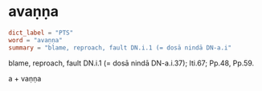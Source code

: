 # avaṇṇa

``` toml
dict_label = "PTS"
word = "avaṇṇa"
summary = "blame, reproach, fault DN.i.1 (= dosā nindā DN-a.i"
```

blame, reproach, fault DN.i.1 (= dosā nindā DN\-a.i.37); Iti.67; Pp.48, Pp.59.

a \+ vaṇṇa


